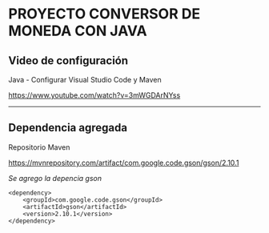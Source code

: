 # PROYECTO CONVERSOR DE MONEDA CON JAVA

## Video de configuración 

Java - Configurar Visual Studio Code y Maven

  https://www.youtube.com/watch?v=3mWGDArNYss

---

## Dependencia agregada

Repositorio Maven

  https://mvnrepository.com/artifact/com.google.code.gson/gson/2.10.1

*Se agrego la depencia gson*

    <dependency>
        <groupId>com.google.code.gson</groupId>
        <artifactId>gson</artifactId>
        <version>2.10.1</version>
    </dependency>


